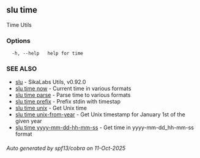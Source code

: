 ## slu time

Time Utils

### Options

```
  -h, --help   help for time
```

### SEE ALSO

* [slu](slu.md)	 - SikaLabs Utils, v0.92.0
* [slu time now](slu_time_now.md)	 - Current time in various formats
* [slu time parse](slu_time_parse.md)	 - Parse time to various formats
* [slu time prefix](slu_time_prefix.md)	 - Prefix stdin with timestap
* [slu time unix](slu_time_unix.md)	 - Get Unix time
* [slu time unix-from-year](slu_time_unix-from-year.md)	 - Get Unix timestamp for January 1st of the given year
* [slu time yyyy-mm-dd-hh-mm-ss](slu_time_yyyy-mm-dd-hh-mm-ss.md)	 - Get time in yyyy-mm-dd_hh-mm-ss format

###### Auto generated by spf13/cobra on 11-Oct-2025
